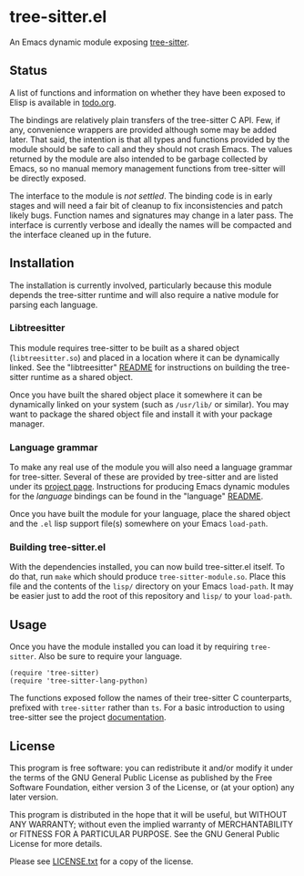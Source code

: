 # tree-sitter.el
An Emacs dynamic module exposing [tree-sitter][1].

## Status
A list of functions and information on whether they have been exposed
to Elisp is available in [todo.org](todo.org).

The bindings are relatively plain transfers of the tree-sitter C
API. Few, if any, convenience wrappers are provided although some may
be added later. That said, the intention is that all types and
functions provided by the module should be safe to call and they
should not crash Emacs. The values returned by the module are also
intended to be garbage collected by Emacs, so no manual memory
management functions from tree-sitter will be directly exposed.

The interface to the module is *not settled*. The binding code is in
early stages and will need a fair bit of cleanup to fix
inconsistencies and patch likely bugs. Function names and signatures
may change in a later pass. The interface is currently verbose and
ideally the names will be compacted and the interface cleaned up in
the future.

## Installation
The installation is currently involved, particularly because this
module depends the tree-sitter runtime and will also require a native
module for parsing each language.

### Libtreesitter
This module requires tree-sitter to be built as a shared object
(`libtreesitter.so`) and placed in a location where it can be
dynamically linked. See the "libtreesitter"
[README](utils/libtreesitter/README.md) for instructions on building
the tree-sitter runtime as a shared object.

Once you have built the shared object place it somewhere it can be
dynamically linked on your system (such as `/usr/lib/` or similar).
You may want to package the shared object file and install it with
your package manager.

### Language grammar
To make any real use of the module you will also need a language
grammar for tree-sitter. Several of these are provided by tree-sitter
and are listed under its [project page][2]. Instructions for producing
Emacs dynamic modules for the *language* bindings can be found in the
"language" [README](utils/language/README.md).

Once you have built the module for your language, place the shared
object and the `.el` lisp support file(s) somewhere on your Emacs
`load-path`.

### Building tree-sitter.el
With the dependencies installed, you can now build tree-sitter.el
itself. To do that, run `make` which should produce
`tree-sitter-module.so`. Place this file and the contents of the
`lisp/` directory on your Emacs `load-path`. It may be easier just to
add the root of this repository and `lisp/` to your `load-path`.

## Usage
Once you have the module installed you can load it by requiring
`tree-sitter`. Also be sure to require your language.
```elisp
(require 'tree-sitter)
(require 'tree-sitter-lang-python)
```
The functions exposed follow the names of their tree-sitter C
counterparts, prefixed with `tree-sitter` rather than `ts`. For a
basic introduction to using tree-sitter see the project
[documentation][3].

## License
This program is free software: you can redistribute it and/or modify
it under the terms of the GNU General Public License as published by
the Free Software Foundation, either version 3 of the License, or (at
your option) any later version.

This program is distributed in the hope that it will be useful, but
WITHOUT ANY WARRANTY; without even the implied warranty of
MERCHANTABILITY or FITNESS FOR A PARTICULAR PURPOSE. See the GNU
General Public License for more details.

Please see [LICENSE.txt](LICENSE.txt) for a copy of the license.

[1]: https://github.com/tree-sitter/tree-sitter
[2]: https://github.com/tree-sitter
[3]: http://tree-sitter.github.io/tree-sitter/
